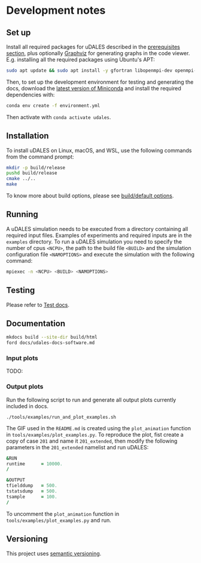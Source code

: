 # Development notes

## Set up

Install all required packages for uDALES described in the [prerequisites section](./docs/udales-getting-started.md#prerequisites), plus optionally [Graphviz](https://graphviz.org/) for generating graphs in the code viewer. E.g. installing all the required packages using Ubuntu's APT:

```sh
sudo apt update && sudo apt install -y gfortran libopenmpi-dev openmpi-bin libnetcdf-dev libnetcdff-dev graphviz
```

Then, to set up the development environment for testing and generating the docs, download the [latest version of Miniconda](https://docs.conda.io/en/latest/miniconda.html) and install the required dependencies with:

```sh
conda env create -f environment.yml
```

Then activate with `conda activate udales`.

## Installation

To install uDALES on Linux, macOS, and WSL, use the following commands from the command prompt:

```sh
mkdir -p build/release
pushd build/release
cmake ../..
make
```

To know more about build options, please see [build/default options](https://udales.github.io/u-dales/0YiO263pFxExSdkMvWfId3qkVUSF4dREFnwM1jQD9y1KvzeAVAWzGykQemUrkJCM/html/udales-getting-started/#build-defaultsoptions).

## Running

A uDALES simulation needs to be executed from a directory containing all required input files. Examples of experiments and required inputs are in the `examples` directory. To run a uDALES simulation you need to specify the number of cpus `<NCPU>`, the path to the build file `<BUILD>` and the simulation configuration file `<NAMOPTIONS>` and execute the simulation with the following command:

``` sh
mpiexec -n <NCPU> <BUILD> <NAMOPTIONS>
```

## Testing

Please refer to [Test docs](tests/README.md).

## Documentation

```sh
mkdocs build --site-dir build/html
ford docs/udales-docs-software.md
```

### Input plots

TODO:

### Output plots

Run the following script to run and generate all output plots currently included in docs.

```
./tools/examples/run_and_plot_examples.sh
```

The GIF used in the `README.md` is created using the `plot_animation` function in `tools/examples/plot_examples.py`. To reproduce the plot, fist create a copy of case `201` and name it `201_extended`, then modify the following parameters in the `201_extended` namelist and run uDALES:

```fortran
&RUN
runtime      = 10000.
/

&OUTPUT
tfielddump   = 500.
tstatsdump   = 500.
tsample      = 100.
/
```

To uncomment the `plot_animation` function in `tools/examples/plot_examples.py` and run.


## Versioning

This project uses [semantic versioning](https://semver.org/).
